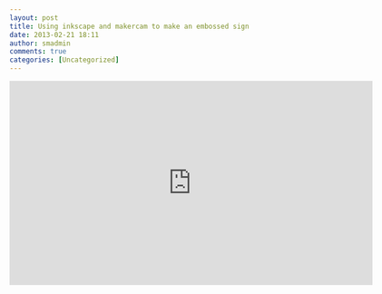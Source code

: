 ```yaml
---
layout: post
title: Using inkscape and makercam to make an embossed sign
date: 2013-02-21 18:11
author: smadmin
comments: true
categories: [Uncategorized]
---
```

<iframe width="640" height="360" src="http://www.youtube.com/embed/P__6HAEeiIk?list=UUg1zuS0jDfnk4Sr04PU0bOw" frameborder="0" allowfullscreen></iframe>
